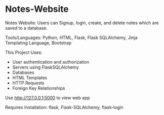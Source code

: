 # Notes-Website
Notes Website: Users can Signup, login, create, and delete notes which are saved to a database. 

Tools/Languages: Python, HTML, Flask, Flask SQLAlchemy, Jinja Templating Language, Bootstrap

This Project Uses: 
- User authentication and authorization
- Servers using FlaskSQLAlchemy
- Databases
- HTML Templates
- HTTP Requests
- Foreign Key Relationships

Use http://127.0.0.1:5000 to view web app

Requires Installation: flask, Flask-SQLAlchemy, flask-login 
